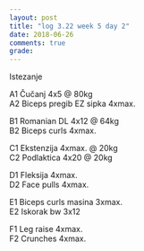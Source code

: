 ```yaml
---
layout: post
title: "log 3.22 week 5 day 2"
date: 2018-06-26
comments: true
grade:
---
```


Istezanje

A1 Čučanj 4x5 @ 80kg    
A2 Biceps pregib EZ sipka 4xmax.  

B1 Romanian DL 4x12 @ 64kg        
B2 Biceps curls 4xmax.  

C1 Ekstenzija 4xmax. @ 20kg   
C2 Podlaktica 4x20 @ 20kg   

D1 Fleksija 4xmax.   
D2 Face pulls 4xmax.   

E1 Biceps curls masina 3xmax.   
E2 Iskorak bw 3x12     

F1 Leg raise 4xmax.   
F2 Crunches 4xmax.   
